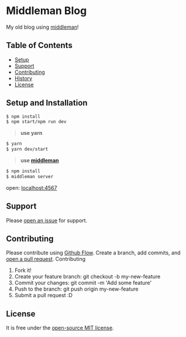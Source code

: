 # Middleman Blog

My old blog using [middleman](https://middlemanapp.com/)!

## Table of Contents
- [Setup](#setup-and-installation)
- [Support](#support)
- [Contributing](#contributing)
- [History](#history)
- [License](#license)

## Setup and Installation

```bash
$ npm install
$ npm start/npm run dev
```

> **use yarn**

```bash
$ yarn
$ yarn dev/start
```

> **use [middleman](https://middlemanapp.com/)**

```bash
$ npm install
$ middleman server
```

open: [localhost:4567](http://localhost:4567)

## Support

Please [open an issue](https://github.com/nandomoreirame/readme-boilerplate/issues/new) for support.

## Contributing

Please contribute using [Github Flow](https://guides.github.com/introduction/flow/). Create a branch, add commits, and [open a pull request](https://github.com/nandomoreirame/readme-boilerplate/compare?expand=1).
Contributing

1. Fork it!
2. Create your feature branch: git checkout -b my-new-feature
3. Commit your changes: git commit -m 'Add some feature'
4. Push to the branch: git push origin my-new-feature
5. Submit a pull request :D

## License

It is free under the [open-source MIT license](/LICENSE).
